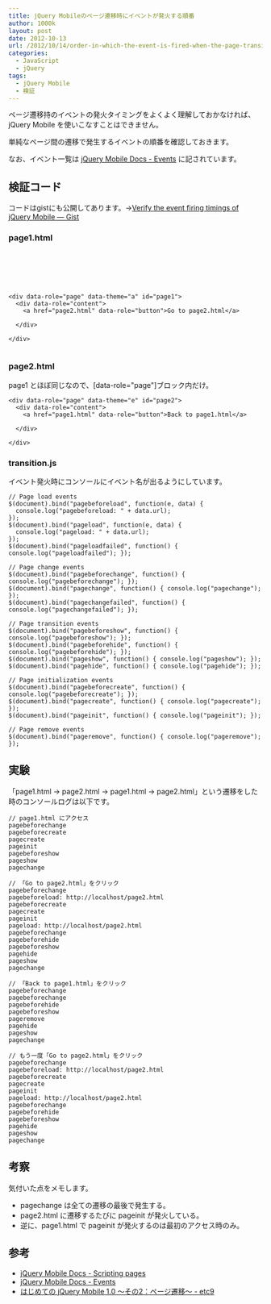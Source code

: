 ```yaml
---
title: jQuery Mobileのページ遷移時にイベントが発火する順番
author: 1000k
layout: post
date: 2012-10-13
url: /2012/10/14/order-in-which-the-event-is-fired-when-the-page-transition-of-jquery-mobile/
categories:
  - JavaScript
  - jQuery
tags:
  - jQuery Mobile
  - 検証
---
```

ページ遷移持のイベントの発火タイミングをよくよく理解しておかなければ、jQuery Mobile を使いこなすことはできません。

単純なページ間の遷移で発生するイベントの順番を確認しておきます。

なお、イベント一覧は [jQuery Mobile Docs - Events](http://jquerymobile.com/demos/1.2.0/docs/api/events.html) に記されています。

<!--more-->

## 検証コード

コードはgistにも公開してあります。→[Verify the event firing timings of jQuery Mobile — Gist](https://gist.github.com/3886193)

### page1.html

```






<div data-role="page" data-theme="a" id="page1">
  <div data-role="content">
    <a href="page2.html" data-role="button">Go to page2.html</a>

  </div>

</div>


```


### page2.html

page1 とほぼ同じなので、[data-role="page"]ブロック内だけ。

```
<div data-role="page" data-theme="e" id="page2">
  <div data-role="content">
    <a href="page1.html" data-role="button">Back to page1.html</a>

  </div>

</div>
```


### transition.js

イベント発火時にコンソールにイベント名が出るようにしています。

```
// Page load events
$(document).bind("pagebeforeload", function(e, data) {
  console.log("pagebeforeload: " + data.url);
});
$(document).bind("pageload", function(e, data) {
  console.log("pageload: " + data.url);
});
$(document).bind("pageloadfailed", function() { console.log("pageloadfailed"); });

// Page change events
$(document).bind("pagebeforechange", function() { console.log("pagebeforechange"); });
$(document).bind("pagechange", function() { console.log("pagechange"); });
$(document).bind("pagechangefailed", function() { console.log("pagechangefailed"); });

// Page transition events
$(document).bind("pagebeforeshow", function() { console.log("pagebeforeshow"); });
$(document).bind("pagebeforehide", function() { console.log("pagebeforehide"); });
$(document).bind("pageshow", function() { console.log("pageshow"); });
$(document).bind("pagehide", function() { console.log("pagehide"); });

// Page initialization events
$(document).bind("pagebeforecreate", function() { console.log("pagebeforecreate"); });
$(document).bind("pagecreate", function() { console.log("pagecreate"); });
$(document).bind("pageinit", function() { console.log("pageinit"); });

// Page remove events
$(document).bind("pageremove", function() { console.log("pageremove"); });
```


## 実験

「page1.html -> page2.html -> page1.html -> page2.html」という遷移をした時のコンソールログは以下です。

```
// page1.html にアクセス
pagebeforechange
pagebeforecreate
pagecreate
pageinit
pagebeforeshow
pageshow
pagechange

// 「Go to page2.html」をクリック
pagebeforechange
pagebeforeload: http://localhost/page2.html
pagebeforecreate
pagecreate
pageinit
pageload: http://localhost/page2.html
pagebeforechange
pagebeforehide
pagebeforeshow
pagehide
pageshow
pagechange

// 「Back to page1.html」をクリック
pagebeforechange
pagebeforechange
pagebeforehide
pagebeforeshow
pageremove
pagehide
pageshow
pagechange

// もう一度「Go to page2.html」をクリック
pagebeforechange
pagebeforeload: http://localhost/page2.html
pagebeforecreate
pagecreate
pageinit
pageload: http://localhost/page2.html
pagebeforechange
pagebeforehide
pagebeforeshow
pagehide
pageshow
pagechange
```


## 考察

気付いた点をメモします。

  * pagechange は全ての遷移の最後で発生する。
  * page2.html に遷移するたびに pageinit が発火している。
  * 逆に、page1.html で pageinit が発火するのは最初のアクセス時のみ。

## 参考

  * [jQuery Mobile Docs - Scripting pages](http://jquerymobile.com/demos/1.2.0/docs/pages/page-scripting.html)
  * [jQuery Mobile Docs - Events](http://jquerymobile.com/demos/1.2.0/docs/api/events.html)
  * [はじめての jQuery Mobile 1.0 ～その2：ページ遷移～ - etc9](http://d.hatena.ne.jp/Naotsugu/20120103/1325568080)